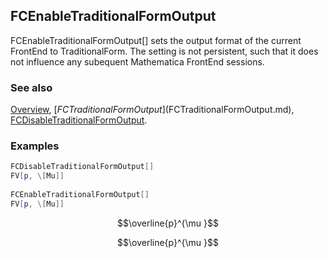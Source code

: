 ## FCEnableTraditionalFormOutput

FCEnableTraditionalFormOutput[] sets the output format of the current FrontEnd to TraditionalForm. The setting is not persistent, such that it does not influence any subequent Mathematica FrontEnd sessions.

### See also

[Overview](Extra/FeynCalc.md), [$FCTraditionalFormOutput]($FCTraditionalFormOutput.md), [FCDisableTraditionalFormOutput](FCDisableTraditionalFormOutput.md).

### Examples

```mathematica
FCDisableTraditionalFormOutput[]
FV[p, \[Mu]] 
 
FCEnableTraditionalFormOutput[]
FV[p, \[Mu]]
```

$$\overline{p}^{\mu }$$

$$\overline{p}^{\mu }$$
